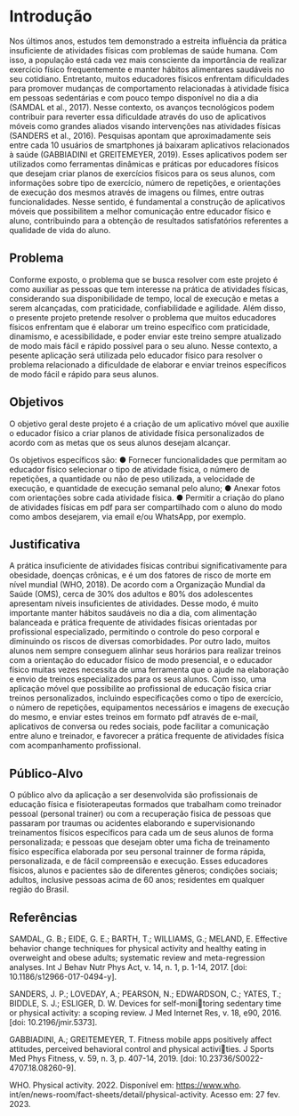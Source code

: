 # Introdução

 Nos últimos anos, estudos tem demonstrado a estreita influência da prática insuficiente de atividades físicas com problemas de saúde humana. Com isso, a população está cada vez mais consciente da importância de realizar exercício físico frequentemente e manter hábitos alimentares saudáveis no seu cotidiano. Entretanto, muitos educadores físicos enfrentam dificuldades para promover mudanças de comportamento relacionadas à atividade física em pessoas sedentárias e com pouco tempo disponível no dia a dia (SAMDAL et al., 2017). Nesse contexto, os avanços tecnológicos podem contribuir para reverter essa dificuldade através do uso de aplicativos móveis como grandes aliados visando intervenções nas atividades físicas (SANDERS et al., 2016). Pesquisas apontam que aproximadamente seis entre cada 10 usuários de smartphones já baixaram aplicativos relacionados à saúde (GABBIADINI et GREITEMEYER, 2019). 
 Esses aplicativos podem ser utilizados como ferramentas dinâmicas e práticas por educadores físicos que desejam criar planos de exercícios físicos para os seus alunos, com informações sobre tipo de exercício, número de repetições, e orientações de execução dos mesmos através de imagens ou filmes, entre outras funcionalidades. Nesse sentido, é fundamental a construção de aplicativos móveis que possibilitem a melhor comunicação entre educador físico e aluno, contribuindo para a obtenção de resultados satisfatórios referentes a qualidade de vida do aluno.

## Problema

Conforme exposto, o problema que se busca resolver com este projeto é como auxiliar as pessoas que tem interesse na prática de atividades físicas, considerando sua disponibilidade de tempo, local de execução e metas a serem alcançadas, com praticidade, confiabilidade e agilidade. Além disso, o presente projeto pretende resolver o problema que muitos educadores físicos enfrentam que é elaborar um treino específico com praticidade, dinamismo, e acessibilidade, e poder enviar este treino sempre atualizado de modo mais fácil e rápido possível para o seu aluno.
Nesse contexto, a pesente aplicação será utilizada pelo educador físico para resolver o problema relacionado a dificuldade de elaborar e enviar treinos específicos de modo fácil e rápido para seus alunos.

## Objetivos

O objetivo geral deste projeto é a criação de um aplicativo móvel que auxilie o educador físico a criar planos de atividade física personalizados de acordo com as metas que os seus alunos desejam alcançar.  

Os objetivos específicos são:
●	Fornecer funcionalidades que permitam ao educador físico selecionar o tipo de atividade física, o número de repetições, a quantidade ou não de peso utilizada, a velocidade de execução, e quantidade de execução semanal pelo aluno; 
●	Anexar fotos com orientações sobre cada atividade física.
●	Permitir a criação do plano de atividades físicas em pdf para ser compartilhado com o aluno do modo como ambos desejarem, via email e/ou WhatsApp, por exemplo.
 
## Justificativa

A prática insuficiente de atividades físicas contribui significativamente para obesidade, doenças crônicas, e é um dos fatores de risco de morte em nível mundial (WHO, 2018). De acordo com a Organização Mundial da Saúde (OMS), cerca de 30% dos adultos e 80% dos adolescentes apresentam níveis insuficientes de atividades. Desse modo, é muito importante manter hábitos saudáveis no dia a dia, com alimentação balanceada e prática frequente de atividades físicas orientadas por profissional especializado, permitindo o controle do peso corporal e diminuindo os riscos de diversas comorbidades. 
Por outro lado, muitos alunos nem sempre conseguem alinhar seus horários para realizar treinos com a orientação do educador físico de modo presencial, e o educador físico muitas vezes necessita de uma ferramenta que o ajude na elaboração e envio de treinos especializados para os seus alunos. Com isso, uma aplicação móvel que possibilite ao profissional de educação física criar treinos personalizados, incluindo especificações como o tipo de exercício, o número de repetições, equipamentos necessários e imagens de execução do mesmo, e enviar estes treinos em formato pdf através de e-mail, aplicativos de conversa ou redes sociais, pode facilitar a comunicação entre aluno e treinador, e favorecer a prática frequente de atividades física com acompanhamento profissional. 

## Público-Alvo

O público alvo da aplicação a ser desenvolvida são profissionais de educação física e fisioterapeutas formados que trabalham como treinador pessoal (personal trainer) ou com a recuperação fisica de pessoas que passaram por traumas ou acidentes elaborando e supervisionando treinamentos físicos específicos para cada um de seus alunos de forma personalizada; e pessoas que desejam obter uma ficha de treinamento físico específica elaborada por seu personal trainner de forma rápida, personalizada, e de fácil compreensão e execução. Esses educadores físicos, alunos e pacientes são de diferentes gêneros; condições sociais; adultos, inclusive pessoas acima de 60 anos; residentes em qualquer região do Brasil.


## Referências

SAMDAL, G. B.; EIDE, G. E.; BARTH, T.; WILLIAMS, G.; MELAND, E. Effective behavior change techniques for physical activity and healthy eating in overweight and obese adults; systematic review and meta-regression analyses. Int J Behav Nutr Phys Act, v. 14, n. 1, p. 1-14, 2017. [doi: 10.1186/s12966-017-0494-y].

SANDERS, J. P.; LOVEDAY, A.; PEARSON, N.; EDWARDSON, C.; YATES, T.; BIDDLE, S. J.; ESLIGER, D. W. Devices for self-monitoring sedentary time or physical activity: a scoping review. J Med Internet Res, v. 18, e90, 2016.[doi: 10.2196/jmir.5373].

GABBIADINI, A.; GREITEMEYER, T. Fitness mobile apps positively affect attitudes, perceived behavioral control and physical activities. J Sports Med Phys Fitness, v. 59, n. 3, p. 407-14, 2019. [doi: 10.23736/S0022-4707.18.08260-9].

WHO. Physical activity. 2022. Disponível em: https://www.who. int/en/news-room/fact-sheets/detail/physical-activity. Acesso em: 27 fev. 2023.
